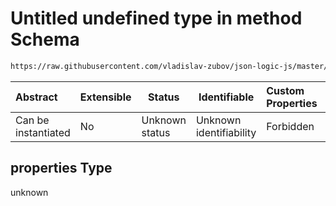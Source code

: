 # Untitled undefined type in method Schema

```txt
https://raw.githubusercontent.com/vladislav-zubov/json-logic-js/master/schemas/operators/misc/method.json#/properties
```




| Abstract            | Extensible | Status         | Identifiable            | Custom Properties | Additional Properties | Access Restrictions | Defined In                                                         |
| :------------------ | ---------- | -------------- | ----------------------- | :---------------- | --------------------- | ------------------- | ------------------------------------------------------------------ |
| Can be instantiated | No         | Unknown status | Unknown identifiability | Forbidden         | Allowed               | none                | [method.json\*](operators/misc/method.json "open original schema") |

## properties Type

unknown
